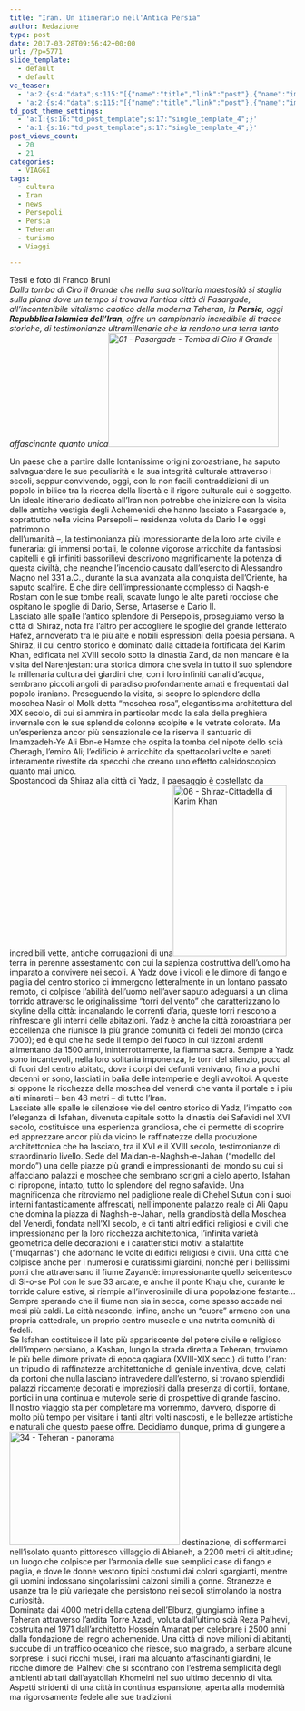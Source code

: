 ```yaml
---
title: "Iran. Un itinerario nell'Antica Persia"
author: Redazione
type: post
date: 2017-03-28T09:56:42+00:00
url: /?p=5771
slide_template:
  - default
  - default
vc_teaser:
  - 'a:2:{s:4:"data";s:115:"[{"name":"title","link":"post"},{"name":"image","image":"featured","link":"none"},{"name":"text","mode":"excerpt"}]";s:7:"bgcolor";s:0:"";}'
  - 'a:2:{s:4:"data";s:115:"[{"name":"title","link":"post"},{"name":"image","image":"featured","link":"none"},{"name":"text","mode":"excerpt"}]";s:7:"bgcolor";s:0:"";}'
td_post_theme_settings:
  - 'a:1:{s:16:"td_post_template";s:17:"single_template_4";}'
  - 'a:1:{s:16:"td_post_template";s:17:"single_template_4";}'
post_views_count:
  - 20
  - 21
categories:
  - VIAGGI
tags:
  - cultura
  - Iran
  - news
  - Persepoli
  - Persia
  - Teheran
  - turismo
  - Viaggi

---
```

Testi e foto di Franco Bruni  
_Dalla tomba di Ciro il Grande che nella sua solitaria maestosità si staglia sulla piana dove un tempo si trovava l&#8217;antica città di Pasargade, all&#8217;incontenibile vitalismo caotico della moderna Teheran, la **Persia**, oggi **Repubblica Islamica dell’Iran**, offre un campionario incredibile di tracce storiche, di testimonianze ultramillenarie che la rendono una terra tanto affascinante quanto unica<img decoding="async" loading="lazy" class="size-medium wp-image-5772 alignleft" src="https://progressonline.it/wp-content/uploads/2017/03/01-Pasargade-Tomba-di-Ciro-il-Grande-300x200.jpg" alt="01 - Pasargade - Tomba di Ciro il Grande" width="300" height="200" />_

Un paese che a partire dalle lontanissime origini zoroastriane, ha saputo salvaguardare le sue peculiarità e la sua integrità culturale attraverso i secoli, seppur convivendo, oggi, con le non facili contraddizioni di un popolo in bilico tra la ricerca della libertà e il rigore culturale cui è soggetto.  
Un ideale itinerario dedicato all’Iran non potrebbe che iniziare con la visita delle antiche vestigia degli Achemenidi che hanno lasciato a Pasargade e, soprattutto nella vicina Persepoli – residenza voluta da Dario I e oggi patrimonio  
dell’umanità –, la testimonianza più impressionante della loro arte civile e funeraria: gli immensi portali, le colonne vigorose arricchite da fantasiosi capitelli e gli infiniti bassorilievi descrivono magnificamente la potenza di questa civiltà, che neanche l&#8217;incendio causato dall’esercito di Alessandro Magno nel 331 a.C., durante la sua avanzata alla conquista dell’Oriente, ha saputo scalfire. E che dire dell’impressionante complesso di Naqsh-e Rostam con le sue tombe reali, scavate lungo le alte pareti rocciose che ospitano le spoglie di Dario, Serse, Artaserse e Dario II.  
Lasciato alle spalle l’antico splendore di Persepolis, proseguiamo verso la città di Shiraz, nota fra l&#8217;altro per accogliere le spoglie del grande letterato Hafez, annoverato tra le più alte e nobili espressioni della poesia persiana. A Shiraz, il cui centro storico è dominato dalla cittadella fortificata del Karim Khan, edificata nel XVIII secolo sotto la dinastia Zand, da non mancare è la visita del Narenjestan: una storica dimora che svela in tutto il suo splendore la millenaria cultura dei giardini che, con i loro infiniti canali d&#8217;acqua, sembrano piccoli angoli di paradiso profondamente amati e frequentati dal popolo iraniano. Proseguendo la visita, si scopre lo splendore della moschea Nasir ol Molk detta “moschea rosa”, elegantissima architettura del XIX secolo, di cui si ammira in particolar modo la sala della preghiera invernale con le sue splendide colonne scolpite e le vetrate colorate. Ma un’esperienza ancor più sensazionale ce la riserva il santuario di Imamzadeh-Ye Ali Ebn-e Hamze che ospita la tomba del nipote dello scià Cheragh, l’emiro Ali; l’edificio è arricchito da spettacolari volte e pareti interamente rivestite da specchi che creano uno effetto caleidoscopico quanto mai unico.  
Spostandoci da Shiraz alla città di Yadz, il paesaggio è costellato da incredibili vette, antiche corrugazioni di una<img decoding="async" loading="lazy" class="size-medium wp-image-5773 alignleft" src="https://progressonline.it/wp-content/uploads/2017/03/06-Shiraz-Cittadella-di-Karim-Khan-200x300.jpg" alt="06 - Shiraz-Cittadella di Karim Khan" width="200" height="300" /> terra in perenne assestamento con cui la sapienza costruttiva dell&#8217;uomo ha imparato a convivere nei secoli. A Yadz dove i vicoli e le dimore di fango e paglia del centro storico ci immergono letteralmente in un lontano passato remoto, ci colpisce l’abilità dell’uomo nell&#8217;aver saputo adeguarsi a un clima torrido attraverso le originalissime &#8220;torri del vento&#8221; che caratterizzano lo skyline della città: incanalando le correnti d&#8217;aria, queste torri riescono a rinfrescare gli interni delle abitazioni. Yadz è anche la città zoroastriana per eccellenza che riunisce la più grande comunità di fedeli del mondo (circa 7000); ed è qui che ha sede il tempio del fuoco in cui tizzoni ardenti alimentano da 1500 anni, ininterrottamente, la fiamma sacra. Sempre a Yadz sono incantevoli, nella loro solitaria imponenza, le torri del silenzio, poco al di fuori del centro abitato, dove i corpi dei defunti venivano, fino a pochi decenni or sono, lasciati in balia delle intemperie e degli avvoltoi. A queste si oppone la ricchezza della moschea del venerdì che vanta il portale e i più alti minareti – ben 48 metri – di tutto l&#8217;Iran.  
Lasciate alle spalle le silenziose vie del centro storico di Yadz, l&#8217;impatto con l’eleganza di Isfahan, divenuta capitale sotto la dinastia dei Safavidi nel XVI secolo, costituisce una esperienza grandiosa, che ci permette di scoprire ed apprezzare ancor più da vicino le raffinatezze della produzione architettonica che ha lasciato, tra il XVI e il XVIII secolo, testimonianze di straordinario livello. Sede del Maidan-e-Naghsh-e-Jahan (“modello del mondo”) una delle piazze più grandi e impressionanti del mondo su cui si affacciano palazzi e moschee che sembrano scrigni a cielo aperto, Isfahan ci ripropone, intatto, tutto lo splendore del regno safavide. Una magnificenza che ritroviamo nel padiglione reale di Chehel Sutun con i suoi interni fantasticamente affrescati, nell’imponente palazzo reale di Ali Qapu che domina la piazza di Naghsh-e-Jahan, nella grandiosità della Moschea del Venerdì, fondata nell’XI secolo, e di tanti altri edifici religiosi e civili che impressionano per la loro ricchezza architettonica, l’infinita varietà geometrica delle decorazioni e i caratteristici motivi a stalattite (“muqarnas”) che adornano le volte di edifici religiosi e civili. Una città che colpisce anche per i numerosi e curatissimi giardini, nonché per i bellissimi ponti che attraversano il fiume Zayandè: impressionante quello seicentesco di Si-o-se Pol con le sue 33 arcate, e anche il ponte Khaju che, durante le torride calure estive, si riempie all&#8217;inverosimile di una popolazione festante… Sempre sperando che il fiume non sia in secca, come spesso accade nei mesi più caldi. La città nasconde, infine, anche un &#8220;cuore&#8221; armeno con una propria cattedrale, un proprio centro museale e una nutrita comunità di fedeli.  
Se Isfahan costituisce il lato più appariscente del potere civile e religioso dell’impero persiano, a Kashan, lungo la strada diretta a Teheran, troviamo le più belle dimore private di epoca qagiara (XVIII-XIX secc.) di tutto l&#8217;Iran: un tripudio di raffinatezze architettoniche di geniale inventiva, dove, celati da portoni che nulla lasciano intravedere dall’esterno, si trovano splendidi palazzi riccamente decorati e impreziositi dalla presenza di cortili, fontane, portici in una continua e mutevole serie di prospettive di grande fascino.  
Il nostro viaggio sta per completare ma vorremmo, davvero, disporre di molto più tempo per visitare i tanti altri volti nascosti, e le bellezze artistiche e naturali che questo paese offre. Decidiamo dunque, prima di giungere a<img decoding="async" loading="lazy" class="size-medium wp-image-5774 alignright" src="https://progressonline.it/wp-content/uploads/2017/03/34-Teheran-panorama-300x200.jpg" alt="34 - Teheran - panorama" width="300" height="200" /> destinazione, di soffermarci nell’isolato quanto pittoresco villaggio di Abianeh, a 2200 metri di altitudine; un luogo che colpisce per l&#8217;armonia delle sue semplici case di fango e paglia, e dove le donne vestono tipici costumi dai colori sgargianti, mentre gli uomini indossano singolarissimi calzoni simili a gonne. Stranezze e usanze tra le più variegate che persistono nei secoli stimolando la nostra curiosità.  
Dominata dai 4000 metri della catena dell&#8217;Elburz, giungiamo infine a Teheran attraverso l’ardita Torre Azadi, voluta dall’ultimo scià Reza Palhevi, costruita nel 1971 dall’architetto Hossein Amanat per celebrare i 2500 anni dalla fondazione del regno achemenide. Una città di nove milioni di abitanti, succube di un traffico oceanico che riesce, suo malgrado, a serbare alcune sorprese: i suoi ricchi musei, i rari ma alquanto affascinanti giardini, le ricche dimore dei Palhevi che si scontrano con l&#8217;estrema semplicità degli ambienti abitati dall&#8217;ayatollah Khomeini nel suo ultimo decennio di vita. Aspetti stridenti di una città in continua espansione, aperta alla modernità ma rigorosamente fedele alle sue tradizioni.